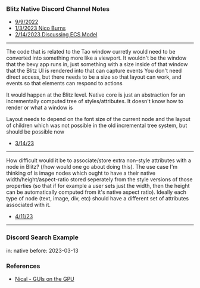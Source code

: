 
### Blitz Native Discord Channel Notes

- [9/9/2022](https://discord.com/channels/899851952891002890/954257659597553664/1017780518449852417)
- [1/3/2023 Nico Burns](https://discord.com/channels/899851952891002890/954257659597553664/1059881306487521310)
- [2/14/2023 Discussing ECS Model](https://discord.com/channels/899851952891002890/954257659597553664/1075190512669175828)

---

The code that is related to the Tao window curretly would need to be converted into something more like a viewport. It wouldn't be the window that the bevy app runs in, just something with a size inside of that window that the Blitz UI is rendered into that can capture events
You don't need direct access, but there needs to be a size so that layout can work, and events so that elements can respond to actions

It would happen at the Blitz level. Native core is just an abstraction for an incrementally computed tree of styles/attributes. It doesn't know how to render or what a window is

Layout needs to depend on the font size of the current node and the layout of children which was not possible in the old incremental tree system, but should be possible now

- [3/14/23](https://discord.com/channels/899851952891002890/954257659597553664/1085265677209833512)

---

How difficult would it be to associate/store extra non-style attributes with a node in Blitz?  (/how would one go about doing this). The use case I'm thinking of is image nodes which ought to have a their native width/height/aspect-ratio stored seperately from the style versions of those properties (so that if for example a user sets just the width, then the height can be automatically computed from it's native aspect ratio). Ideally each type of node (text, image, div, etc) should have a different set of attributes associated with it.

- [4/11/23](https://discord.com/channels/899851952891002890/954257659597553664/1095302598682234910)

---

### Discord Search Example

in: native before: 2023-03-13

### References

- [Nical - GUIs on the GPU](https://nical.github.io/drafts/gui-gpu-notes.html)
